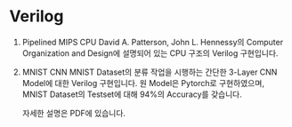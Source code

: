 # Verilog

1. Pipelined MIPS CPU
    David A. Patterson, John L. Hennessy의 Computer Organization and Design에 
    설명되어 있는 CPU 구조의 Verilog 구현입니다.
  
  
2. MNIST CNN
    MNIST Dataset의 분류 작업을 시행하는 간단한 3-Layer CNN Model에 대한 Verilog 구현입니다.
    원 Model은 Pytorch로 구현하였으며, MNIST Dataset의 Testset에 대해 94%의 Accuracy를 갖습니다.

    자세한 설명은 PDF에 있습니다.
